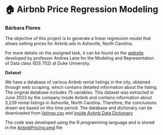 # 🏠 Airbnb Price Regression Modeling
### Bárbara Flores

The objective of this project is to generate a linear regression model that allows setting prices for Airbnb ads in Asheville, North Carolina.

For more details on the assigned task, it can be found on the [website](https://anlane611.github.io/ids702-fall23/DAA/DA1.html) developed by professor Andrea Lane for the Modeling and Representation of Data class (IDS 702) at Duke University.

**Dataset**

We have a database of various Airbnb rental listings in the city, obtained through web scraping, which contains detailed information about the listing. The original database includes 75 variables. This dataset was extracted in June 2023 by the company Inside Airbnb and contains information about 3,239 rental listings in Asheville, North Carolina. Therefore, the conclusions drawn are based on this time period. The database and dictionary can be downloaded from [listings.csv](https://github.com/BarbaraPFloresRios/IDS702_ModelingAndRepresentationOfData/blob/main/20231001_LinearRegression/listings.csv) and [Inside Airbnb Data Dictionary]((http://insideairbnb.com/get-the-data/))

The code was developed using the R programming language and is stored in the [AirbnbPricing.qmd](https://github.com/BarbaraPFloresRios/IDS702_ModelingAndRepresentationOfData/blob/main/20231001_LinearRegression/AirbnbPricing.qmd) file
